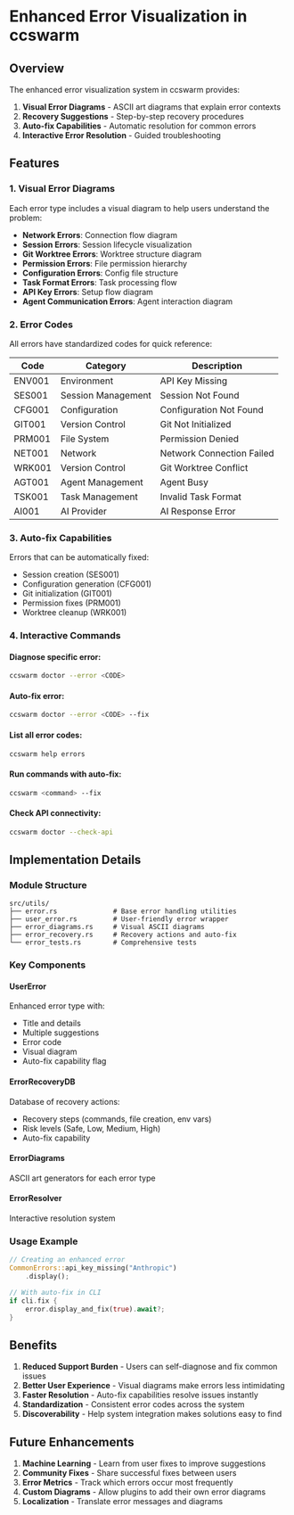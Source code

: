 # Enhanced Error Visualization in ccswarm

## Overview

The enhanced error visualization system in ccswarm provides:

1. **Visual Error Diagrams** - ASCII art diagrams that explain error contexts
2. **Recovery Suggestions** - Step-by-step recovery procedures
3. **Auto-fix Capabilities** - Automatic resolution for common errors
4. **Interactive Error Resolution** - Guided troubleshooting

## Features

### 1. Visual Error Diagrams

Each error type includes a visual diagram to help users understand the problem:

- **Network Errors**: Connection flow diagram
- **Session Errors**: Session lifecycle visualization
- **Git Worktree Errors**: Worktree structure diagram
- **Permission Errors**: File permission hierarchy
- **Configuration Errors**: Config file structure
- **Task Format Errors**: Task processing flow
- **API Key Errors**: Setup flow diagram
- **Agent Communication Errors**: Agent interaction diagram

### 2. Error Codes

All errors have standardized codes for quick reference:

| Code | Category | Description |
|------|----------|-------------|
| ENV001 | Environment | API Key Missing |
| SES001 | Session Management | Session Not Found |
| CFG001 | Configuration | Configuration Not Found |
| GIT001 | Version Control | Git Not Initialized |
| PRM001 | File System | Permission Denied |
| NET001 | Network | Network Connection Failed |
| WRK001 | Version Control | Git Worktree Conflict |
| AGT001 | Agent Management | Agent Busy |
| TSK001 | Task Management | Invalid Task Format |
| AI001 | AI Provider | AI Response Error |

### 3. Auto-fix Capabilities

Errors that can be automatically fixed:
- Session creation (SES001)
- Configuration generation (CFG001)
- Git initialization (GIT001)
- Permission fixes (PRM001)
- Worktree cleanup (WRK001)

### 4. Interactive Commands

#### Diagnose specific error:
```bash
ccswarm doctor --error <CODE>
```

#### Auto-fix error:
```bash
ccswarm doctor --error <CODE> --fix
```

#### List all error codes:
```bash
ccswarm help errors
```

#### Run commands with auto-fix:
```bash
ccswarm <command> --fix
```

#### Check API connectivity:
```bash
ccswarm doctor --check-api
```

## Implementation Details

### Module Structure

```
src/utils/
├── error.rs              # Base error handling utilities
├── user_error.rs         # User-friendly error wrapper
├── error_diagrams.rs     # Visual ASCII diagrams
├── error_recovery.rs     # Recovery actions and auto-fix
└── error_tests.rs        # Comprehensive tests
```

### Key Components

#### UserError
Enhanced error type with:
- Title and details
- Multiple suggestions
- Error code
- Visual diagram
- Auto-fix capability flag

#### ErrorRecoveryDB
Database of recovery actions:
- Recovery steps (commands, file creation, env vars)
- Risk levels (Safe, Low, Medium, High)
- Auto-fix capability

#### ErrorDiagrams
ASCII art generators for each error type

#### ErrorResolver
Interactive resolution system

### Usage Example

```rust
// Creating an enhanced error
CommonErrors::api_key_missing("Anthropic")
    .display();

// With auto-fix in CLI
if cli.fix {
    error.display_and_fix(true).await?;
}
```

## Benefits

1. **Reduced Support Burden** - Users can self-diagnose and fix common issues
2. **Better User Experience** - Visual diagrams make errors less intimidating
3. **Faster Resolution** - Auto-fix capabilities resolve issues instantly
4. **Standardization** - Consistent error codes across the system
5. **Discoverability** - Help system integration makes solutions easy to find

## Future Enhancements

1. **Machine Learning** - Learn from user fixes to improve suggestions
2. **Community Fixes** - Share successful fixes between users
3. **Error Metrics** - Track which errors occur most frequently
4. **Custom Diagrams** - Allow plugins to add their own error diagrams
5. **Localization** - Translate error messages and diagrams